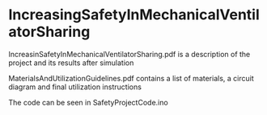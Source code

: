 # IncreasingSafetyInMechanicalVentilatorSharing

IncreasinSafetyInMechanicalVentilatorSharing.pdf is a description of the project and its results after simulation

MaterialsAndUtilizationGuidelines.pdf contains a list of materials, a circuit diagram and final utilization instructions

The code can be seen in SafetyProjectCode.ino
